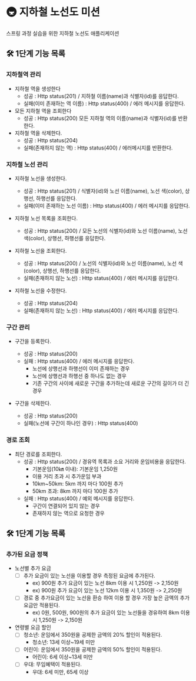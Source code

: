 # 🚇 지하철 노선도 미션

스프링 과정 실습을 위한 지하철 노선도 애플리케이션

## 🛠 1단계 기능 목록

### 지하철역 관리

- 지하철 역을 생성한다
    - 성공 : Http status(201) / 지하철 이름(name)과 식별자(id)를 응답한다.
    - 실패(이미 존재하는 역 이름) : Http status(400) / 에러 메시지를 응답한다.
- 모든 지하철 역을 조회한다
    - 성공 : Http status(200) 모든 지하철 역의 이름(name)과 식별자(id)를 반환한다.
- 지하철 역을 삭제한다.
    - 성공 : Http status(204)
    - 실패(존재하지 않는 역) : Http status(400) / 에러메시지를 반환한다.

### 지하철 노선 관리

- 지하철 노선을 생성한다.
    - 성공 : Http status(201) / 식별자(id)와 노선 이름(name), 노선 색(color), 상행선, 하행선를 응답한다.
    - 실패(이미 존재하는 노선 이름) : Http status(400) / 에러 메시지를 응답한다.

- 지하철 노선 목록을 조회한다.
    - 성공 : Http status(200) / 모든 노선의 식별자(id)와 노선 이름(name), 노선 색(color), 상행선, 하행선를 응답한다.

- 지하철 노선을 조회한다.
    - 성공 : Http status(200) / 노선의 식별자(id)와 노선 이름(name), 노선 색(color), 상행선, 하행선를 응답한다.
    - 실패(존재하지 않는 노선) : Http status(400) / 에러 메시지를 응답한다.

- 지하철 노선을 수정한다.
    - 성공 : Http status(204)
    - 실패(존재하지 않는 노선) : Http status(400) / 에러 메시지를 응답한다.

### 구간 관리

- 구간을 등록한다.
    - 성공 : Http status(200)
    - 실패 : Http status(400) / 에러 메시지를 응답한다.
        - 노선에 상행선과 하행선이 이미 존재하는 경우
        - 노선에 상행선과 하행선 중 하나도 없는 경우
        - 기존 구간의 사이에 새로운 구간을 추가하는데 새로운 구간의 길이가 더 긴 경우

- 구간을 삭제한다.
    - 성공 : Http status(200)
    - 실패(노선에 구간이 하나인 경우) : Http status(400)

### 경로 조회

- 최단 경로를 조회한다.
    - 성공 : Http status(200) / 경유역 목록과 소요 거리와 운임비용을 응답한다.
        - 기본운임(10㎞ 이내): 기본운임 1,250원
        - 이용 거리 초과 시 추가운임 부과
        - 10km~50km: 5km 까지 마다 100원 추가
        - 50km 초과: 8km 까지 마다 100원 추가
    - 실패 : Http status(400) / 예외 메시지를 응답한다.
        - 구간이 연결되어 있지 않는 경우
        - 존재하지 않는 역으로 요청한 경우

## 🛠 1단계 기능 목록

### 추가된 요금 정책

- 노선별 추가 요금
    - [ ] 추가 요금이 있는 노선을 이용할 경우 측정된 요금에 추가된다.
        - ex) 900원 추가 요금이 있는 노선 8km 이용 시 1,250원 -> 2,150원
        - ex) 900원 추가 요금이 있는 노선 12km 이용 시 1,350원 -> 2,250원
    - [ ] 경로 중 추가요금이 있는 노선을 환승 하여 이용 할 경우 가장 높은 금액의 추가 요금만 적용된다.
        - ex) 0원, 500원, 900원의 추가 요금이 있는 노선들을 경유하여 8km 이용 시 1,250원 -> 2,150원

- 연령별 요금 할인
    - [ ] 청소년: 운임에서 350원을 공제한 금액의 20% 할인이 적용된다.
        - 청소년: 13세 이상~19세 미만
    - [ ] 어린이: 운임에서 350원을 공제한 금액의 50% 할인이 적용된다.
        - 어린이: 6세 이상~13세 미만
    - [ ] 우대: 무임혜택이 적용된다.
        - 우대: 6세 미만, 65세 이상
